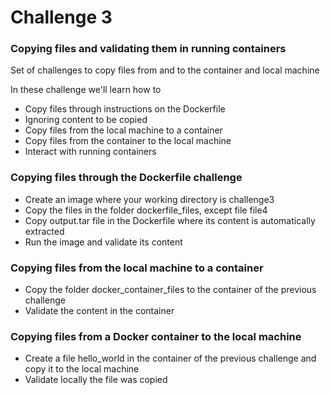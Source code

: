 # Challenge 3
### Copying files and validating them in running containers
Set of challenges to copy files from and to the container and local machine

In these challenge we'll learn how to
- Copy files through instructions on the Dockerfile
- Ignoring content to be copied
- Copy files from the local machine to a container
- Copy files from the container to the local machine
- Interact with running containers

### Copying files through the Dockerfile challenge
- Create an image where your working directory is challenge3
- Copy the files in the folder dockerfile_files, except file file4
- Copy output.tar file in the Dockerfile where its content is automatically extracted
- Run the image and validate its content

### Copying files from the local machine to a container
- Copy the folder docker_container_files to the container of the previous challenge
- Validate the content in the container

### Copying files from a Docker container to the local machine
- Create a file hello_world in the container of the previous challenge and copy it to the local machine
- Validate locally the file was copied